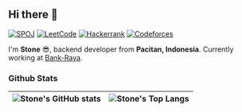 ## Hi there 👋

[![SPOJ](https://img.shields.io/badge/SPOJ-347AB6?style=for-the-badge&logo=SPOJ&logoColor=white)](https://www.spoj.com/users/alamstone) [![LeetCode](https://img.shields.io/badge/LeetCode-000000?style=for-the-badge&logo=LeetCode)](https://leetcode.com/stonear) [![Hackerrank](https://img.shields.io/badge/Hackerrank-2EC866?style=for-the-badge&logo=HackerRank&logoColor=white)](https://www.hackerrank.com/alamstone) [![Codeforces](https://img.shields.io/badge/Codeforces-445f9d?style=for-the-badge&logo=Codeforces&logoColor=white)](https://codeforces.com/profile/stonear)

I'm **Stone** :sunglasses:, backend developer from **Pacitan, Indonesia**. Currently working at [Bank-Raya](https://github.com/Bank-Raya).

### Github Stats

| ![Stone's GitHub stats](https://github-readme-stats.vercel.app/api?username=stonear&show_icons=true&theme=transparent&hide_border=true&rank_icon=github) | ![Stone's Top Langs](https://github-readme-stats.vercel.app/api/top-langs/?username=stonear&layout=compact&theme=transparent&hide_border=true&size_weight=0&count_weight=1) |
| -------------------------------------------------------------------------------------------------------------------------------------------------------- | --------------------------------------------------------------------------------------------------------------------------------------------------------------------------- |
